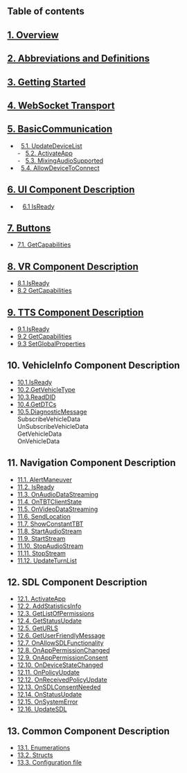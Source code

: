 ## Table of contents

## [1. Overview](2.Overview.md#2overview)

## [2. Abbreviations and Definitions](3.Abbreviations%20and%20Definitions.md#3abbreviations-and-definitions)

## [3. Getting Started](4.Getting%20Started.md#4getting-started)

## [4. WebSocket Transport](5.WebSocket%20Transport.md#5websocket-transport)

## [5. BasicCommunication](6.1BasicCommunication%20Component%20Description.md#6basiccommunication-component-description)  
-   [5.1. UpdateDeviceList](6.2UpdateDeviceList.md#61-updatedevicelist)  
-   [5.2. ActivateApp](6.3ActivateApp.md#62-activateapp)  
-   [5.3. MixingAudioSupported](6.4MixingAudioSupported.md#64-mixingaudiosupported)  
-   [5.4. AllowDeviceToConnect](6.5AllowDeviceToConnect.md#65-allowdevicetoconnect)

## [6. UI Component Description](7.1UI%20Component%20Description.md)
-    [6.1 IsReady](7.2IsReady.md#72--isready)  

## [7. Buttons](8.1Buttons.md#81-buttons)  
 -   [7.1. GetCapabilities](8.2GetCapabilities.md#82-getcapabilities)

## [8. VR Component Description](9.1VR%20Component%20Description.md#91-vr-component-description)   
 -   [8.1.IsReady](9.2IsReady.md#92-isready)  
 -   [8.2 GetCapabilities](9.3GetCapabilities.md#93-getcapabilities)  
 
## [9. TTS Component Description](10.1TTS%20Component%20Description.md#101-tts-component-description)  
 -   [9.1.IsReady](10.2IsReady.md#102-isready)  
 -   [9.2 GetCapabilities](10.3GetCapabilities.md#103-getcapabilities)
 -   [9.3 SetGlobalProperties](10.4SetGlobalProperties.md#104-setglobalproperties)

## 10. VehicleInfo Component Description  
 -   [10.1.IsReady]()  
 -   [10.2.GetVehicleType]()  
 -   [10.3.ReadDID]() 
 -   [10.4.GetDTCs]()  
 -   [10.5.DiagnosticMessage]()  
SubscribeVehicleData  
UnSubscribeVehicleData  
GetVehicleData  
OnVehicleData

## 11. Navigation Component Description
-  [11.1. AlertManeuver]() 
-  [11.2. IsReady]() 
-  [11.3. OnAudioDataStreaming]() 
-  [11.4. OnTBTClientState]() 
-  [11.5. OnVideoDataStreaming]() 
-  [11.6. SendLocation]() 
-  [11.7. ShowConstantTBT]() 
-  [11.8. StartAudioStream]() 
-  [11.9. StartStream]() 
-  [11.10. StopAudioStream]() 
-  [11.11. StopStream]() 
-  [11.12. UpdateTurnList]()  

## 12. SDL Component Description
-   [12.1. ActivateApp]()
-   [12.2. AddStatisticsInfo]()  
-   [12.3. GetListOfPermissions]()
-   [12.4. GetStatusUpdate]()  
-   [12.5. GetURLS]()  
-   [12.6. GetUserFriendlyMessage]()  
-   [12.7. OnAllowSDLFunctionality]()
-   [12.8. OnAppPermissionChanged]()  
-   [12.9. OnAppPermissionConsent]()  
-   [12.10. OnDeviceStateChanged]()  
-   [12.11. OnPolicyUpdate]()  
-   [12.12. OnReceivedPolicyUpdate]()  
-   [12.13. OnSDLConsentNeeded]()
-   [12.14. OnStatusUpdate]()
-   [12.15. OnSystemError]()
-   [12.16. UpdateSDL]()  

## 13. Common Component Description  
-  [13.1. Enumerations](13.2Enumerations.md#132-enumerations)  
-  [13.2. Structs](13.3Structs.md#133-structs)
-  [13.3. Configuration file](13.4Configuration%20file.md#134-configuration-file)
 

